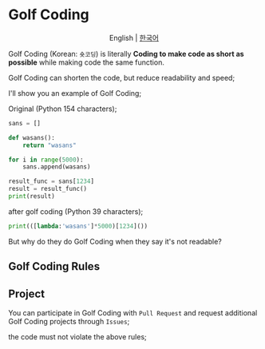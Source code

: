 # Golf Coding

<p align="center">
    <span>English</span> |
    <a href="README.md">한국어</a>
</p>

Golf Coding (Korean: `숏코딩`) is literally **Coding to make code as short as possible** while making code the same function.

Golf Coding can shorten the code, but reduce readability and speed;

I'll show you an example of Golf Coding;

Original (Python 154 characters);
```python
sans = []

def wasans():
    return "wasans"

for i in range(5000):
    sans.append(wasans)

result_func = sans[1234]
result = result_func()
print(result)
```

after golf coding (Python 39 characters);
```python
print(([lambda:'wasans']*5000)[1234]())
```

But why do they do Golf Coding when they say it's not readable?

## Golf Coding Rules

## Project
You can participate in Golf Coding with `Pull Request` and request additional Golf Coding projects through `Issues`;

the code must not violate the above rules;
